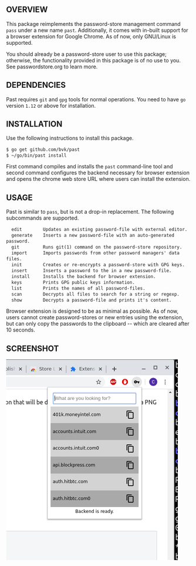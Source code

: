 OVERVIEW
--------

This package reimplements the password-store management command `pass` under a
new name `past`. Additionally, it comes with in-built support for a browser
extension for Google Chrome. As of now, only GNU/Linux is supported.

You should already be a password-store user to use this package; otherwise, the
functionality provided in this package is of no use to you. See
passwordstore.org to learn more.

DEPENDENCIES
------------

Past requires `git` and `gpg` tools for normal operations. You need to have
`go` version `1.12` or above for installation.

INSTALLATION
------------

Use the following instructions to install this package.

```
$ go get github.com/bvk/past
$ ~/go/bin/past install
```

First command compiles and installs the `past` command-line tool and second
command configures the backend necessary for browser extension and opens the
chrome web store URL where users can install the extension.

USAGE
-----

Past is similar to `pass`, but is not a drop-in replacement. The following
subcommands are supported.

```
  edit        Updates an existing password-file with external editor.
  generate    Inserts a new password-file with an auto-generated password.
  git         Runs git(1) command on the password-store repository.
  import      Imports passwords from other password managers' data files.
  init        Creates or re-encrypts a password-store with GPG keys.
  insert      Inserts a password to the in a new password-file.
  install     Installs the backend for browser extension.
  keys        Prints GPG public keys information.
  list        Prints the names of all password-files.
  scan        Decrypts all files to search for a string or regexp.
  show        Decrypts a password-file and prints it's content.
```

Browser extension is designed to be as minimal as possible. As of now, users
cannot create password-stores or new entries using the extension, but can only
copy the passwords to the clipboard -- which are cleared after 10 seconds.

SCREENSHOT
----------

![Extension Popup](extras/screenshot.png?raw=true)
